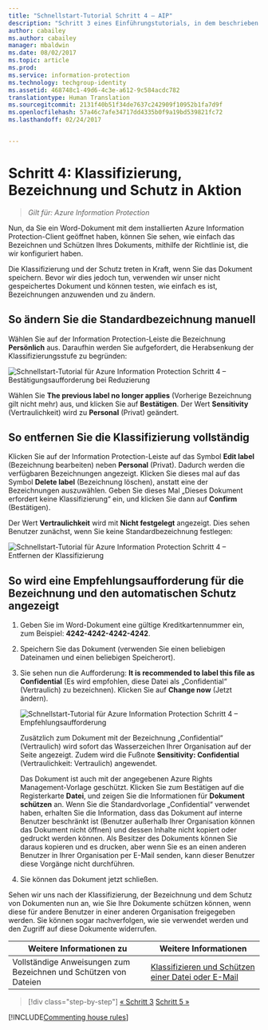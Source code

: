 ```yaml
---
title: "Schnellstart-Tutorial Schritt 4 – AIP"
description: "Schritt 3 eines Einführungstutorials, in dem beschrieben wird, wie Sie Microsoft Azure Information Protection in ungefähr 20 Minuten für Ihre Organisation testen können."
author: cabailey
ms.author: cabailey
manager: mbaldwin
ms.date: 08/02/2017
ms.topic: article
ms.prod: 
ms.service: information-protection
ms.technology: techgroup-identity
ms.assetid: 468748c1-49d6-4c3e-a612-9c584acdc782
translationtype: Human Translation
ms.sourcegitcommit: 2131f40b51f34de7637c242909f10952b1fa7d9f
ms.openlocfilehash: 57a46c7afe34717dd4335b0f9a19bd539821fc72
ms.lasthandoff: 02/24/2017


---
```


# <a name="step-4-see-classification-labeling-and-protection-in-action"></a>Schritt 4: Klassifizierung, Bezeichnung und Schutz in Aktion 

>*Gilt für: Azure Information Protection*

Nun, da Sie ein Word-Dokument mit dem installierten Azure Information Protection-Client geöffnet haben, können Sie sehen, wie einfach das Bezeichnen und Schützen Ihres Dokuments, mithilfe der Richtlinie ist, die wir konfiguriert haben.

Die Klassifizierung und der Schutz treten in Kraft, wenn Sie das Dokument speichern. Bevor wir dies jedoch tun, verwenden wir unser nicht gespeichertes Dokument und können testen, wie einfach es ist, Bezeichnungen anzuwenden und zu ändern.

## <a name="to-manually-change-our-default-label"></a>So ändern Sie die Standardbezeichnung manuell

Wählen Sie auf der Information Protection-Leiste die Bezeichnung **Persönlich** aus. Daraufhin werden Sie aufgefordert, die Herabsenkung der Klassifizierungsstufe zu begründen:

![Schnellstart-Tutorial für Azure Information Protection Schritt 4 – Bestätigungsaufforderung bei Reduzierung](../media/info-protect-lower-justification.png)

Wählen Sie **The previous label no longer applies** (Vorherige Bezeichnung gilt nicht mehr) aus, und klicken Sie auf **Bestätigen**. Der Wert **Sensitivity** (Vertraulichkeit) wird zu **Personal** (Privat) geändert.

## <a name="to-remove-the-classification-completely"></a>So entfernen Sie die Klassifizierung vollständig

Klicken Sie auf der Information Protection-Leiste auf das Symbol **Edit label** (Bezeichnung bearbeiten) neben **Personal** (Privat). Dadurch werden die verfügbaren Bezeichnungen angezeigt. Klicken Sie dieses mal auf das Symbol **Delete label** (Bezeichnung löschen), anstatt eine der Bezeichnungen auszuwählen. Geben Sie dieses Mal „Dieses Dokument erfordert keine Klassifizierung“ ein, und klicken Sie dann auf **Confirm** (Bestätigen).  

Der Wert **Vertraulichkeit** wird mit **Nicht festgelegt** angezeigt. Dies sehen Benutzer zunächst, wenn Sie keine Standardbezeichnung festlegen:

![Schnellstart-Tutorial für Azure Information Protection Schritt 4 – Entfernen der Klassifizierung](../media/sensitivity-not-set.png)


## <a name="to-see-a-recommendation-prompt-for-labeling-and-automatic-protection"></a>So wird eine Empfehlungsaufforderung für die Bezeichnung und den automatischen Schutz angezeigt

1. Geben Sie im Word-Dokument eine gültige Kreditkartennummer ein, zum Beispiel: **4242-4242-4242-4242**. 

2. Speichern Sie das Dokument (verwenden Sie einen beliebigen Dateinamen und einen beliebigen Speicherort). 

3. Sie sehen nun die Aufforderung: **It is recommended to label this file as Confidential** (Es wird empfohlen, diese Datei als „Confidential“ (Vertraulich) zu bezeichnen). Klicken Sie auf **Change now** (Jetzt ändern).

    ![Schnellstart-Tutorial für Azure Information Protection Schritt 4 – Empfehlungsaufforderung](../media/change-now.png)

    Zusätzlich zum Dokument mit der Bezeichnung „Confidential“ (Vertraulich) wird sofort das Wasserzeichen Ihrer Organisation auf der Seite angezeigt. Zudem wird die Fußnote **Sensitivity: Confidential** (Vertraulichkeit: Vertraulich) angewendet. 

    Das Dokument ist auch mit der angegebenen Azure Rights Management-Vorlage geschützt. Klicken Sie zum Bestätigen auf die Registerkarte **Datei**, und zeigen Sie die Informationen für **Dokument schützen** an. Wenn Sie die Standardvorlage „Confidential“ verwendet haben, erhalten Sie die Information, dass das Dokument auf interne Benutzer beschränkt ist (Benutzer außerhalb Ihrer Organisation können das Dokument nicht öffnen) und dessen Inhalte nicht kopiert oder gedruckt werden können. Als Besitzer des Dokuments können Sie daraus kopieren und es drucken, aber wenn Sie es an einen anderen Benutzer in Ihrer Organisation per E-Mail senden, kann dieser Benutzer diese Vorgänge nicht durchführen.

4. Sie können das Dokument jetzt schließen.

Sehen wir uns nach der Klassifizierung, der Bezeichnung und dem Schutz von Dokumenten nun an, wie Sie Ihre Dokumente schützen können, wenn diese für andere Benutzer in einer anderen Organisation freigegeben werden. Sie können sogar nachverfolgen, wie sie verwendet werden und den Zugriff auf diese Dokumente widerrufen.

|Weitere Informationen zu|Weitere Informationen|
|--------------------------------|--------------------------|
|Vollständige Anweisungen zum Bezeichnen und Schützen von Dateien |[Klassifizieren und Schützen einer Datei oder E-Mail](../rms-client/client-classify-protect.md)|





>[!div class="step-by-step"]
[&#171; Schritt 3](infoprotect-tutorial-step3.md)
[Schritt 5 &#187;](infoprotect-tutorial-step5.md)

[!INCLUDE[Commenting house rules](../includes/houserules.md)]
